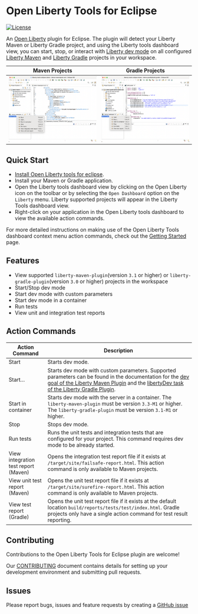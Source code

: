 # Open Liberty Tools for Eclipse

[![License](https://img.shields.io/badge/License-EPL%202.0-red.svg?label=license&logo=eclipse)](https://www.eclipse.org/legal/epl-2.0/)


An [Open Liberty](https://openliberty.io/) plugin for Eclipse. The plugin will detect your Liberty Maven or
Liberty Gradle project, and using the Liberty tools dashboard view, you can start,
stop, or interact with [Liberty dev mode](https://openliberty.io/docs/latest/development-mode.html) on all configured
[Liberty Maven](https://github.com/OpenLiberty/ci.maven/blob/master/docs/dev.md#dev)
and [Liberty Gradle](https://github.com/OpenLiberty/ci.gradle/blob/master/docs/libertyDev.md) projects in your
workspace.

Maven Projects             | Gradle Projects
:-------------------------:|:-------------------------:
![Dashboard context menu for Maven Projects](docs/getting-started/images/maven-dashboardViewContextMenuShown.png) | ![Dashboard context menu for Gradle Projects](docs/getting-started/images/gradle-dashboardViewContextMenuShown.png)

## Quick Start

- [Install Open Liberty tools for eclipse](docs/installation/installation.md).
- Install your Maven or Gradle application.
- Open the Liberty tools dashboard view by clicking on the Open Liberty icon on the toolbar or by selecting the `Open Dashboard` option on the `Liberty` menu. Liberty supported projects will appear in the Liberty Tools dashboard view.
- Right-click on your application in the Open Liberty tools dashboard to view the available action commands.

For more detailed instructions on making use of the Open Liberty Tools dashboard context menu action commands, check out the  [Getting Started](docs/getting-started/getting-started.md) page.

## Features

- View supported `liberty-maven-plugin`(version `3.1` or higher) or `liberty-gradle-plugin`(version `3.0` or higher)
  projects in the workspace
- Start/Stop dev mode
- Start dev mode with custom parameters
- Start dev mode in a container
- Run tests
- View unit and integration test reports

## Action Commands

| Action Command                       | Description                                                                                                                                                                                                                                                                                                                  |
| ------------------------------------ | ---------------------------------------------------------------------------------------------------------------------------------------------------------------------------------------------------------------------------------------------------------------------------------------------------------------------------- |
| Start                                | Starts dev mode.                                                                                                                                                                                                                                                                                                             |
| Start…                               | Starts dev mode with custom parameters. Supported parameters can be found in the documentation for the [dev goal of the Liberty Maven Plugin](https://github.com/OpenLiberty/ci.maven/blob/master/docs/dev.md#additional-parameters) and the [libertyDev task of the Liberty Gradle Plugin](https://github.com/OpenLiberty/ci.gradle/blob/master/docs/libertyDev.md#command-line-parameters). |
| Start in container                   | Starts dev mode with the server in a container. The `liberty-maven-plugin` must be version `3.3-M1` or higher. The `liberty-gradle-plugin` must be version `3.1-M1` or higher.
| Stop                                 | Stops dev mode.                                                                                                                                                                                                                                                                                                              |
| Run tests                            | Runs the unit tests and integration tests that are configured for your project. This command requires dev mode to be already started.                                                                                                                                                                                        |
| View integration test report (Maven) | Opens the integration test report file if it exists at `/target/site/failsafe-report.html`. This action command is only available to Maven projects.                                                                                                                                                                                                                                                                                  |
| View unit test report (Maven)        | Opens the unit test report file if it exists at `/target/site/surefire-report.html`. This action command is only available to Maven projects.                                                                                                                                                                                                                                                                                             |
| View test report (Gradle)            | Opens the unit test report file if it exists at the default location `build/reports/tests/test/index.html`. Gradle projects only have a single action command for test result reporting.                                                                     

## Contributing

Contributions to the Open Liberty Tools for Eclipse plugin are welcome!

Our [CONTRIBUTING](CONTRIBUTING.md) document contains details for setting up your development environment and submitting pull requests.

## Issues

Please report bugs, issues and feature requests by creating
a [GitHub issue](https://github.com/OpenLiberty/liberty-tools-eclipse/issues)